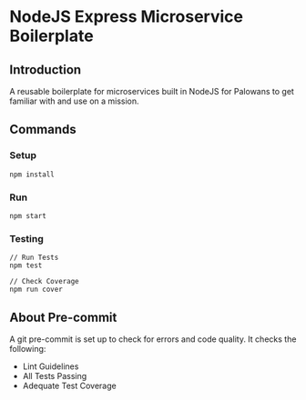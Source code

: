 # NodeJS Express Microservice Boilerplate

## Introduction

A reusable boilerplate for microservices built in NodeJS for Palowans to get familiar with and use on a mission.

## Commands

### Setup

```
npm install
```

### Run

```
npm start
```

### Testing

```
// Run Tests
npm test

// Check Coverage
npm run cover
```

## About Pre-commit

A git pre-commit is set up to check for errors and code quality. It checks the following:
- Lint Guidelines
- All Tests Passing
- Adequate Test Coverage
